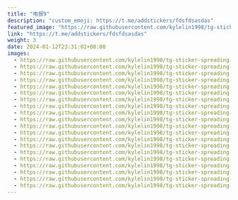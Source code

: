 ```yaml
---
title: "电报9"
description: "custom_emoji: https://t.me/addstickers/fdsfdsasdas"
featured_image: "https://raw.githubusercontent.com/kylelin1998/tg-sticker-spreading-worldwide-images/main/img/a2fdfe0e-4311-4429-b92d-44a9f3b4e9c0.jpg"
link: "https://t.me/addstickers/fdsfdsasdas"
weight: 3
date: 2024-01-12T23:31:01+08:00
images:
  - https://raw.githubusercontent.com/kylelin1998/tg-sticker-spreading-worldwide-images/main/img/a2fdfe0e-4311-4429-b92d-44a9f3b4e9c0.jpg
  - https://raw.githubusercontent.com/kylelin1998/tg-sticker-spreading-worldwide-images/main/img/ca7a81c8-e03c-4d0d-9cbb-ad03acb890ae.jpg
  - https://raw.githubusercontent.com/kylelin1998/tg-sticker-spreading-worldwide-images/main/img/89df8b61-48fe-496b-8536-1ec9d4980484.jpg
  - https://raw.githubusercontent.com/kylelin1998/tg-sticker-spreading-worldwide-images/main/img/058f7dd9-8e46-469d-bbcb-0a45c1b448f9.jpg
  - https://raw.githubusercontent.com/kylelin1998/tg-sticker-spreading-worldwide-images/main/img/66591db3-b258-491d-b0dd-258472646e43.jpg
  - https://raw.githubusercontent.com/kylelin1998/tg-sticker-spreading-worldwide-images/main/img/ff4e334f-f311-4c7f-b0f6-a58bcdb85b13.jpg
  - https://raw.githubusercontent.com/kylelin1998/tg-sticker-spreading-worldwide-images/main/img/31810968-ec6d-4421-a9ec-07f58f138d41.jpg
  - https://raw.githubusercontent.com/kylelin1998/tg-sticker-spreading-worldwide-images/main/img/e95b09dc-5cbd-4769-bf6c-9d5010a60806.jpg
  - https://raw.githubusercontent.com/kylelin1998/tg-sticker-spreading-worldwide-images/main/img/202eaad0-767e-43c8-a0dc-bd77b9d2a9f0.jpg
  - https://raw.githubusercontent.com/kylelin1998/tg-sticker-spreading-worldwide-images/main/img/7bf6fc39-d21e-48ef-a703-4f47254b065a.jpg
  - https://raw.githubusercontent.com/kylelin1998/tg-sticker-spreading-worldwide-images/main/img/17d2c6d7-134c-47c5-b84e-21d3c22d698b.jpg
  - https://raw.githubusercontent.com/kylelin1998/tg-sticker-spreading-worldwide-images/main/img/c9f3f24f-c3f1-42f9-a1fd-2f16467cfa31.jpg
  - https://raw.githubusercontent.com/kylelin1998/tg-sticker-spreading-worldwide-images/main/img/f7129a8d-f91d-496c-bd6e-cb07abfb0953.jpg
  - https://raw.githubusercontent.com/kylelin1998/tg-sticker-spreading-worldwide-images/main/img/9580e145-4aa9-43e5-a53f-72fd087b9857.jpg
  - https://raw.githubusercontent.com/kylelin1998/tg-sticker-spreading-worldwide-images/main/img/1135cbbd-d441-4b03-80c6-d112bfc0881c.jpg
  - https://raw.githubusercontent.com/kylelin1998/tg-sticker-spreading-worldwide-images/main/img/454f393a-bc7c-4e99-8b39-907cf190a9d0.jpg
  - https://raw.githubusercontent.com/kylelin1998/tg-sticker-spreading-worldwide-images/main/img/9c5a25a2-8357-4559-83ae-c25bdd77ce67.jpg
  - https://raw.githubusercontent.com/kylelin1998/tg-sticker-spreading-worldwide-images/main/img/59481c03-36e7-4751-aec1-449d7183193d.jpg
  - https://raw.githubusercontent.com/kylelin1998/tg-sticker-spreading-worldwide-images/main/img/b4ea2662-3c22-4d5a-80f1-044d4398d9de.jpg
  - https://raw.githubusercontent.com/kylelin1998/tg-sticker-spreading-worldwide-images/main/img/5268fcdd-8580-4bbf-badf-4dca60b47f74.jpg
---
```

